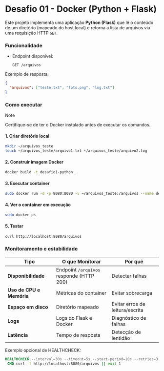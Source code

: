 # Desafio 01 - Docker (Python + Flask)

Este projeto implementa uma aplicação **Python (Flask)** que lê o conteúdo de um diretório (mapeado do host local) e retorna a lista de arquivos via uma requisição HTTP `GET`.

### Funcionalidade

- Endpoint disponível:
  ```
  GET /arquivos
  ```

Exemplo de resposta:
```json
{
  "arquivos": ["teste.txt", "foto.png", "log.txt"]
}
```
### Como executar

> [!NOTE]
> Certifique-se de ter o Docker instalado antes de executar os comandos.

#### 1. Criar diretório local
```bash
mkdir ~/arquivos_teste
touch ~/arquivos_teste/arquivo1.txt ~/arquivos_teste/arquivo2.log
```

#### 2. Construir imagem Docker
```bash
docker build -t desafio1-python .
```

#### 3. Executar container
```bash
sudo docker run -d -p 8080:8080 -v ~/arquivos_teste:/arquivos --name desafio1 desafio1-python
```

#### 4. Ver o container em execução
```bash
sudo docker ps
```

#### 5. Testar
```bash
curl http://localhost:8080/arquivos
```

### Monitoramento e estabilidade

| Tipo | O que Monitorar | Por quê |
|------|------------------|---------|
| **Disponibilidade** | Endpoint `/arquivos` responde (HTTP 200) | Detectar falhas |
| **Uso de CPU e Memória** | Métricas do container | Evitar sobrecarga |
| **Espaço em disco** | Diretório mapeado | Evitar erros de leitura/escrita |
| **Logs** | Logs do Flask e Docker | Diagnóstico de falhas |
| **Latência** | Tempo de resposta | Detecção de lentidão |

Exemplo opcional de HEALTHCHECK:
```dockerfile
HEALTHCHECK --interval=30s --timeout=5s --start-period=10s --retries=3 \
 CMD curl -f http://localhost:8080/arquivos || exit 1
```